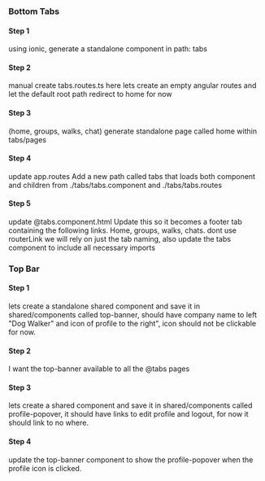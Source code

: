 ### Bottom Tabs

#### Step 1
using ionic, generate a standalone component in path: tabs

#### Step 2
manual create tabs.routes.ts
here lets create an empty angular routes and let the default root path redirect to home for now

#### Step 3
(home, groups, walks, chat)
generate standalone page called home within tabs/pages

#### Step 4
update app.routes
Add a new path called tabs that loads both component and children from ./tabs/tabs.component and ./tabs/tabs.routes

#### Step 5
update @tabs.component.html Update this so it becomes a footer tab containing the following links. Home, groups, walks, chats. dont use routerLink we will rely on just the tab naming, also update the tabs component to include all necessary imports


### Top Bar

#### Step 1
lets create a standalone shared component and save it in shared/components called top-banner, should have company name to left "Dog Walker" and icon of profile to the right", icon should not be clickable for now.

#### Step 2
I want the top-banner available to all the @tabs pages

#### Step 3
lets create a shared component and save it in shared/components called profile-popover, it should have links to edit profile and logout, for now it should link to no where.

#### Step 4
update the top-banner component to show the profile-popover when the profile icon is clicked.




